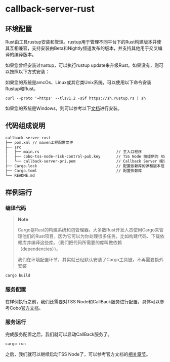 # callback-server-rust

## 环境配置
Rust由工具rustup安装和管理。rustup用于管理不同平台下的Rust构建版本并使其互相兼容，支持安装由Beta和Nightly频道发布的版本，并支持其他用于交叉编译的编译版本。

如果您曾经安装过rustup，可以执行rustup update来升级Rust。如果没有，则可以按照以下方式安装：

如果您的系统是amcOs、Linux或其它类Unix系统，可以使用以下命令安装Rustup和Rust。
~~~
curl --proto '=https' --tlsv1.2 -sSf https://sh.rustup.rs | sh
~~~

如果您的系统是Windows，则可以参考以下[文档](https://learn.microsoft.com/zh-cn/windows/dev-environment/rust/setup)进行安装。

## 代码组成说明
```markdown
callback-server-rust
├── pom.xml // maven工程配置文件
├── src
│   ├── main.rs                                  // 主入口程序
│   ├── cobo-tss-node-risk-control-pub.key       // TSS Node 端提供的 RSA 公钥
│   └── callback-server-pri.pem                  // Callback Server 端生成的 RSA 私钥
├── Cargo.lock                                   // 配置依赖库的源和版本信息
├── Cargo.toml                                   // 配置依赖库
└── README.md
```

## 样例运行
### 编译代码
> **Note**
> 
> Cargo是Rust的构建系统和包管理器。大多数Rust开发人员使用Cargo来管理他们的Rust项目，因为它可以为你处理很多任务，比如构建代码、下载依赖库并编译这些库。（我们把代码所需要的库叫做依赖（dependencies））。
> 
> 我们在环境配置环节，其实就已经默认安装了Cargo工具链，不再需要额外安装
```markdown
cargo build
```

### 服务配置
在样例执行之前，我们还需要对TSS Node和CallBack服务进行配置，具体可以参考Cobo[官方文档](https://docs.google.com/document/d/1ifQMVqCSyc129OGq7AKo7t5QBBkkAeu9svLfX4lKPhI/edit#heading=h.zh8q167fpjo3)。

### 服务运行
完成服务配置之后，我们就可以启动CallBack服务了。
```markdown
cargo run 
```
之后，我们就可以继续启动TSS Node了，可以参考官方文档的[相关章节](https://docs.google.com/document/d/1ifQMVqCSyc129OGq7AKo7t5QBBkkAeu9svLfX4lKPhI/edit#heading=h.3shma34oqi61)。

